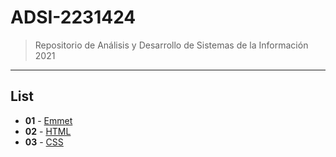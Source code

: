 # ADSI-2231424
> Repositorio de Análisis y Desarrollo de Sistemas de la Información 2021
---
## List

- **01** - [Emmet](01-emmet/)
- **02** - [HTML](02-html/)
- **03** - [CSS](03-css/)